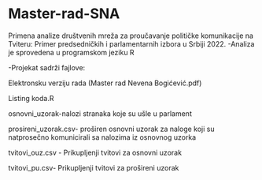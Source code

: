 # Master-rad-SNA
Primena analize društvenih mreža za proučavanje političke komunikacije na Tviteru: Primer predsedničkih i parlamentarnih izbora u Srbiji 2022.
-Analiza je sprovedena u programskom jeziku R

-Projekat sadrži fajlove:

 Elektronsku verziju rada (Master rad Nevena Bogićević.pdf)
 
 Listing koda.R 
 
 osnovni_uzorak-nalozi stranaka koje su ušle u parlament
 
 prosireni_uzorak.csv- proširen osnovni uzorak za naloge koji su natprosečno komunicirali sa nalozima iz osnovnog uzorka
 
 tvitovi_ouz.csv - Prikupljenji tvitovi za osnovni uzorak
 
 tvitovi_pu.csv- Prikupljenji tvitovi za prošireni uzorak
